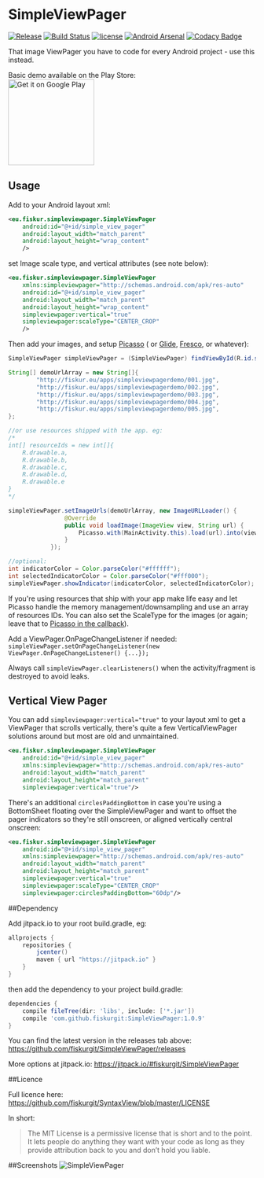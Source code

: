 # SimpleViewPager
[![Release](https://jitpack.io/v/fiskurgit/SimpleViewPager.svg)](https://jitpack.io/#fiskurgit/SimpleViewPager) 
[![Build Status](https://travis-ci.org/fiskurgit/SimpleViewPager.svg?branch=master)](https://travis-ci.org/fiskurgit/SimpleViewPager) 
[![license](https://img.shields.io/github/license/mashape/apistatus.svg?maxAge=2592000)](https://github.com/fiskurgit/ChipCloud/blob/master/LICENSE)
[![Android Arsenal](https://img.shields.io/badge/Android%20Arsenal-MarkdownView-green.svg?style=true)](https://android-arsenal.com/details/1/3680)
[![Codacy Badge](https://api.codacy.com/project/badge/Grade/a722e64c34ce451381b0bfbd0e26e068)](https://www.codacy.com/app/fiskur/SimpleViewPager?utm_source=github.com&amp;utm_medium=referral&amp;utm_content=fiskurgit/SimpleViewPager&amp;utm_campaign=Badge_Grade)

That image ViewPager you have to code for every Android project - use this instead.

Basic demo available on the Play Store:  
<a href="https://play.google.com/store/apps/details?id=eu.fiskur.simpleviewpagerdemo&utm_source=global_co&utm_medium=prtnr&utm_content=Mar2515&utm_campaign=PartBadge&pcampaignid=MKT-Other-global-all-co-prtnr-py-PartBadge-Mar2515-1"><img alt="Get it on Google Play" src="https://play.google.com/intl/en_us/badges/images/generic/en-play-badge.png" width=175 /></a>

## Usage

Add to your Android layout xml:
```xml
<eu.fiskur.simpleviewpager.SimpleViewPager
    android:id="@+id/simple_view_pager"
    android:layout_width="match_parent"
    android:layout_height="wrap_content"
    />
```

set Image scale type, and vertical attributes (see note below):

```xml
<eu.fiskur.simpleviewpager.SimpleViewPager
    xmlns:simpleviewpager="http://schemas.android.com/apk/res-auto"
    android:id="@+id/simple_view_pager"
    android:layout_width="match_parent"
    android:layout_height="wrap_content"
    simpleviewpager:vertical="true"
    simpleviewpager:scaleType="CENTER_CROP"
    />
```

Then add your images, and setup [Picasso](http://square.github.io/picasso/) ( or [Glide](https://github.com/bumptech/glide), [Fresco](https://github.com/facebook/fresco), or whatever):
```java
SimpleViewPager simpleViewPager = (SimpleViewPager) findViewById(R.id.simple_view_pager);

String[] demoUrlArray = new String[]{
        "http://fiskur.eu/apps/simpleviewpagerdemo/001.jpg",
        "http://fiskur.eu/apps/simpleviewpagerdemo/002.jpg",
        "http://fiskur.eu/apps/simpleviewpagerdemo/003.jpg",
        "http://fiskur.eu/apps/simpleviewpagerdemo/004.jpg",
        "http://fiskur.eu/apps/simpleviewpagerdemo/005.jpg",
};

//or use resources shipped with the app. eg:
/*
int[] resourceIds = new int[]{
    R.drawable.a,
    R.drawable.b,
    R.drawable.c,
    R.drawable.d,
    R.drawable.e
}
*/

simpleViewPager.setImageUrls(demoUrlArray, new ImageURLLoader() {
                @Override
                public void loadImage(ImageView view, String url) {
                    Picasso.with(MainActivity.this).load(url).into(view);
                }
            });

//optional:
int indicatorColor = Color.parseColor("#ffffff");
int selectedIndicatorColor = Color.parseColor("#fff000");
simpleViewPager.showIndicator(indicatorColor, selectedIndicatorColor);
```

If you're using resources that ship with your app make life easy and let Picasso handle the memory management/downsampling and use an array of resources IDs. You can also set the ScaleType for the images (or again; leave that to [Picasso in the callback](http://square.github.io/picasso/#features)).  

Add a ViewPager.OnPageChangeListener if needed: ```simpleViewPager.setOnPageChangeListener(new ViewPager.OnPageChangeListener() {...});```

Always call ```simpleViewPager.clearListeners()``` when the activity/fragment is destroyed to avoid leaks.

## Vertical View Pager

You can add ```simpleviewpager:vertical="true"``` to your layout xml to get a ViewPager that scrolls vertically, there's quite a few VerticalViewPager solutions around but most are old and unmaintained. 

```xml
<eu.fiskur.simpleviewpager.SimpleViewPager
    android:id="@+id/simple_view_pager"
    xmlns:simpleviewpager="http://schemas.android.com/apk/res-auto"
    android:layout_width="match_parent"
    android:layout_height="match_parent"
    simpleviewpager:vertical="true"/>
```

There's an additional ```circlesPaddingBottom``` in case you're using a BottomSheet floating over the SimpleViewPager and want to offset the pager indicators so they're still onscreen, or aligned vertically central onscreen:

```xml
<eu.fiskur.simpleviewpager.SimpleViewPager
    android:id="@+id/simple_view_pager"
    xmlns:simpleviewpager="http://schemas.android.com/apk/res-auto"
    android:layout_width="match_parent"
    android:layout_height="match_parent"
    simpleviewpager:vertical="true"
    simpleviewpager:scaleType="CENTER_CROP"
    simpleviewpager:circlesPaddingBottom="60dp"/>
```

##Dependency

Add jitpack.io to your root build.gradle, eg:

```groovy
allprojects {
    repositories {
        jcenter()
        maven { url "https://jitpack.io" }
    }
}
```

then add the dependency to your project build.gradle:

```groovy
dependencies {
    compile fileTree(dir: 'libs', include: ['*.jar'])
    compile 'com.github.fiskurgit:SimpleViewPager:1.0.9'
}
```
You can find the latest version in the releases tab above: https://github.com/fiskurgit/SimpleViewPager/releases

More options at jitpack.io: https://jitpack.io/#fiskurgit/SimpleViewPager

##Licence

Full licence here: https://github.com/fiskurgit/SyntaxView/blob/master/LICENSE

In short:

> The MIT License is a permissive license that is short and to the point. It lets people do anything they want with your code as long as they provide attribution back to you and don’t hold you liable.


##Screenshots
![SimpleViewPager](images/example_image1.png)
